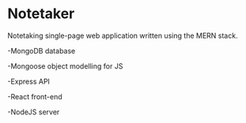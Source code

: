 # Notetaker
Notetaking single-page web application written using the MERN stack.

-MongoDB database

-Mongoose object modelling for JS

-Express API

-React front-end

-NodeJS server


